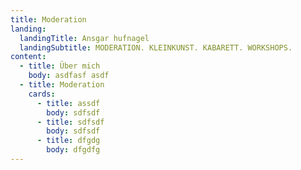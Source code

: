 ```yaml
---
title: Moderation
landing:
  landingTitle: Ansgar hufnagel
  landingSubtitle: MODERATION. KLEINKUNST. KABARETT. WORKSHOPS.
content:
  - title: Über mich
    body: a﻿sdfasf asdf
  - title: Moderation
    cards:
      - title: assdf
        body: s﻿dfsdf
      - title: sdfsdf
        body: s﻿dfsdf
      - title: dfgdg
        body: d﻿fgdfg
---
```

